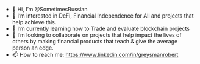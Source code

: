 - 👋 Hi, I’m @SometimesRussian
- 👀 I’m interested in DeFi, Financial Independence for All and projects that help achieve this.
- 🌱 I’m currently learning how to Trade and evaluate blockchain projects
- 💞️ I’m looking to collaborate on projects that help impact the lives of others by making financial products that teach & give the average person an edge.
- 📫 How to reach me: https://www.linkedin.com/in/greysmanrobert

<!---
SometimesRussian/SometimesRussian is a ✨ special ✨ repository because its `README.md` (this file) appears on your GitHub profile.
You can click the Preview link to take a look at your changes.
--->
